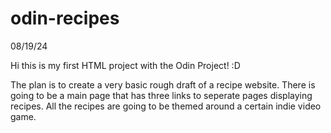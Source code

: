 # odin-recipes
08/19/24

Hi this is my first HTML project with the Odin Project! :D

The plan is to create a very basic rough draft of a recipe website. There is going to be a main page that has three links to seperate pages displaying recipes. All the recipes are going to be themed around a certain indie video game.
